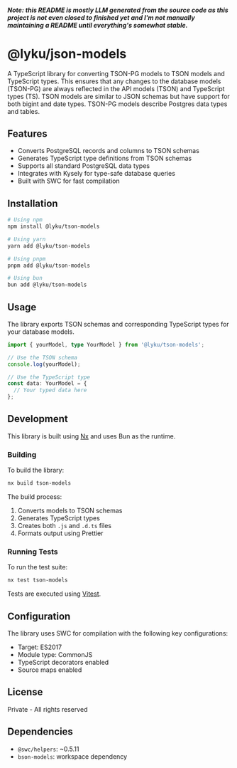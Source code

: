  ##### Note: this README is mostly LLM generated from the source code as this project is not even closed to finished yet and I'm not manually maintaining a README until everything's somewhat stable.

# @lyku/json-models

A TypeScript library for converting TSON-PG models to TSON models and TypeScript types.
This ensures that any changes to the database models (TSON-PG) are always reflected in the API models (TSON) and TypeScript types (TS).
TSON models are similar to JSON schemas but have support for both bigint and date types.
TSON-PG models describe Postgres data types and tables. 

## Features

- Converts PostgreSQL records and columns to TSON schemas
- Generates TypeScript type definitions from TSON schemas
- Supports all standard PostgreSQL data types
- Integrates with Kysely for type-safe database queries
- Built with SWC for fast compilation

## Installation

```bash
# Using npm
npm install @lyku/tson-models

# Using yarn
yarn add @lyku/tson-models

# Using pnpm
pnpm add @lyku/tson-models

# Using bun
bun add @lyku/tson-models
```

## Usage

The library exports TSON schemas and corresponding TypeScript types for your database models.

```typescript
import { yourModel, type YourModel } from '@lyku/tson-models';

// Use the TSON schema
console.log(yourModel);

// Use the TypeScript type
const data: YourModel = {
  // Your typed data here
};
```

## Development

This library is built using [Nx](https://nx.dev) and uses Bun as the runtime.

### Building

To build the library:

```bash
nx build tson-models
```

The build process:
1. Converts models to TSON schemas
2. Generates TypeScript types
3. Creates both `.js` and `.d.ts` files
4. Formats output using Prettier

### Running Tests

To run the test suite:

```bash
nx test tson-models
```

Tests are executed using [Vitest](https://vitest.dev/).

## Configuration

The library uses SWC for compilation with the following key configurations:
- Target: ES2017
- Module type: CommonJS
- TypeScript decorators enabled
- Source maps enabled

## License

Private - All rights reserved

## Dependencies

- `@swc/helpers`: ~0.5.11
- `bson-models`: workspace dependency
